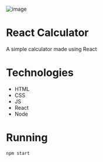 ![image](https://github.com/Saadat28Ali/ReactCalc/assets/119609356/3758478e-7906-4b5b-b15f-8fad98959a52)

# React Calculator
A simple calculator made using React

# Technologies
- HTML
- CSS
- JS
- React
- Node

# Running
`
npm start
`
